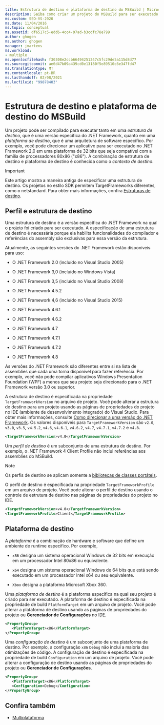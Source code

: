 ```yaml
---
title: Estrutura de destino e plataforma de destino do MSBuild | Microsoft Docs
description: Saiba como criar um projeto do MSBuild para ser executado em uma versão de destino .NET Framework e uma plataforma de destino ou arquitetura de software.
ms.custom: SEO-VS-2020
ms.date: 11/04/2016
ms.topic: conceptual
ms.assetid: df6517c5-edd6-4cc4-97ad-b3cdfc78e799
author: ghogen
ms.author: ghogen
manager: jmartens
ms.workload:
- multiple
ms.openlocfilehash: f30308e2ccb66494251347c5fc29de5a115d8d77
ms.sourcegitcommit: ae6d47b09a439cd0e13180f5e89510e3e347fd47
ms.translationtype: MT
ms.contentlocale: pt-BR
ms.lasthandoff: 02/08/2021
ms.locfileid: "99878403"
---
```

# <a name="msbuild-target-framework-and-target-platform"></a>Estrutura de destino e plataforma de destino do MSBuild

Um projeto pode ser compilado para executar tanto em uma *estrutura de destino*, que é uma versão específica do .NET Framework, quanto em uma *plataforma de destino*, que é uma arquitetura de software específico.  Por exemplo, você pode direcionar um aplicativo para ser executado no .NET Framework 2,0 em uma plataforma de 32 bits que seja compatível com a família de processadores 80x86 ("x86"). A combinação de estrutura de destino e plataforma de destino é conhecida como o *contexto de destino*.

> [!IMPORTANT]
> Este artigo mostra a maneira antiga de especificar uma estrutura de destino. Os projetos no estilo SDK permitem TargetFrameworks diferentes, como o netstandard. Para obter mais informações, confira [Estruturas de destino](/dotnet/standard/frameworks).

## <a name="target-framework-and-profile"></a>Perfil e estrutura de destino

 Uma estrutura de destino é a versão específica do .NET Framework na qual o projeto foi criado para ser executado. A especificação de uma estrutura de destino é necessária porque ela habilita funcionalidades do compilador e referências do assembly são exclusivas para essa versão da estrutura.

 Atualmente, as seguintes versões do .NET Framework estão disponíveis para uso:

- O .NET Framework 2.0 (incluído no Visual Studio 2005)

- O .NET Framework 3,0 (incluído no Windows Vista)

- O .NET Framework 3,5 (incluído no Visual Studio 2008)

- O .NET Framework 4.5.2

- O .NET Framework 4,6 (incluído no Visual Studio 2015)

- O .NET Framework 4.6.1

- O .NET Framework 4.6.2

- O .NET Framework 4.7

- O .NET Framework 4.7.1

- O .NET Framework 4.7.2

- O .NET Framework 4.8

As versões do .NET Framework são diferentes entre si na lista de assemblies que cada uma torna disponível para fazer referência. Por exemplo, você não pode compilar aplicativos Windows Presentation Foundation (WPF) a menos que seu projeto seja direcionado para o .NET Framework versão 3.0 ou superior.

A estrutura de destino é especificada na propriedade `TargetFrameworkVersion` no arquivo de projeto. Você pode alterar a estrutura de destino para um projeto usando as páginas de propriedades do projeto no IDE (ambiente de desenvolvimento integrado) do Visual Studio. Para obter mais informações, consulte [Como direcionar a uma versão do .NET Framework](../ide/visual-studio-multi-targeting-overview.md). Os valores disponíveis para `TargetFrameworkVersion` são `v2.0`, `v3.0`, `v3.5`, `v4.5.2`, `v4.6`, `v4.6.1`, `v4.6.2`, `v4.7`, `v4.7.1`, `v4.7.2` e `v4.8`.

```xml
<TargetFrameworkVersion>v4.0</TargetFrameworkVersion>
```

 Um *perfil de destino* é um subconjunto de uma estrutura de destino. Por exemplo, o .NET Framework 4 Client Profile não inclui referências aos assemblies do MSBuild.

 > [!NOTE]
 > Os perfis de destino se aplicam somente a [bibliotecas de classes portáteis](/dotnet/standard/cross-platform/cross-platform-development-with-the-portable-class-library).

 O perfil de destino é especificada na propriedade `TargetFrameworkProfile` em um arquivo de projeto. Você pode alterar o perfil de destino usando o controle de estrutura de destino nas páginas de propriedades do projeto no IDE.

```xml
<TargetFrameworkVersion>v4.0</TargetFrameworkVersion>
<TargetFrameworkProfile>Client</TargetFrameworkProfile>
```

## <a name="target-platform"></a>Plataforma de destino

 A *plataforma* é a combinação de hardware e software que define um ambiente de runtime específico. Por exemplo,

- `x86` designa um sistema operacional Windows de 32 bits em execução em um processador Intel 80x86 ou equivalente.

- `x64` designa um sistema operacional Windows de 64 bits que está sendo executado em um processador Intel x64 ou seu equivalente.

- `Xbox` designa a plataforma Microsoft Xbox 360.

Uma *plataforma de destino* é a plataforma específica na qual seu projeto é criado para ser executado. A plataforma de destino é especificada na propriedade de build `PlatformTarget` em um arquivo de projeto. Você pode alterar a plataforma de destino usando as páginas de propriedades do projeto ou **Gerenciador de Configurações** no IDE.

```xml
<PropertyGroup>
   <PlatformTarget>x86</PlatformTarget>
</PropertyGroup>

```

Uma *configuração de destino* é um subconjunto de uma plataforma de destino. Por exemplo, a configuração `x86` `Debug` não inclui a maioria das otimizações de código. A configuração de destino é especificada na propriedade de build `Configuration` em um arquivo de projeto. Você pode alterar a configuração de destino usando as páginas de propriedades do projeto ou **Gerenciador de Configurações**.

```xml
<PropertyGroup>
   <PlatformTarget>x86</PlatformTarget>
   <Configuration>Debug</Configuration>
</PropertyGroup>

```

## <a name="see-also"></a>Confira também

- [Multiplataforma](../msbuild/msbuild-multitargeting-overview.md)
